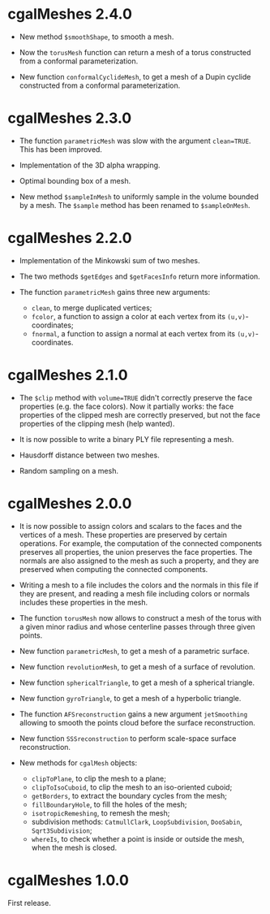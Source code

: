 # cgalMeshes 2.4.0

- New method `$smoothShape`, to smooth a mesh.

- Now the `torusMesh` function can return a mesh of a torus constructed from a conformal parameterization.

- New function `conformalCyclideMesh`, to get a mesh of a Dupin cyclide constructed from a conformal parameterization.


# cgalMeshes 2.3.0

- The function `parametricMesh` was slow with the argument `clean=TRUE`. This has been improved.

- Implementation of the 3D alpha wrapping.

- Optimal bounding box of a mesh.

- New method `$sampleInMesh` to uniformly sample in the volume bounded by a mesh. The `$sample` method has been renamed to `$sampleOnMesh`.


# cgalMeshes 2.2.0

- Implementation of the Minkowski sum of two meshes.

- The two methods `$getEdges` and `$getFacesInfo` return more information.

- The function `parametricMesh` gains three new arguments:
  * `clean`, to merge duplicated vertices;
  * `fcolor`, a function to assign a color at each vertex from its `(u,v)`-coordinates;
  * `fnormal`, a function to assign a normal at each vertex from its `(u,v)`-coordinates.


# cgalMeshes 2.1.0

- The `$clip` method with `volume=TRUE` didn't correctly preserve the face properties (e.g. the face colors). Now it partially works: the face properties of the clipped mesh are correctly preserved, but not the face properties of the clipping mesh (help wanted).

- It is now possible to write a binary PLY file representing a mesh.

- Hausdorff distance between two meshes.

- Random sampling on a mesh.


# cgalMeshes 2.0.0

- It is now possible to assign colors and scalars to the faces and the vertices of a mesh. These properties are preserved by certain operations. For example, the computation of the connected components preserves all properties, the union preserves the face properties. The normals are also assigned to the mesh as such a property, and they are preserved when computing the connected components.

- Writing a mesh to a file includes the colors and the normals in this file if they are present, and reading a mesh file including colors or normals includes these properties in the mesh. 

- The function `torusMesh` now allows to construct a mesh of the torus with a given minor radius and whose centerline passes through three given points.

- New function `parametricMesh`, to get a mesh of a parametric surface.

- New function `revolutionMesh`, to get a mesh of a surface of revolution.

- New function `sphericalTriangle`, to get a mesh of a spherical triangle.

- New function `gyroTriangle`, to get a mesh of a hyperbolic triangle.

- The function `AFSreconstruction` gains a new argument `jetSmoothing` allowing to smooth the points cloud before the surface reconstruction.

- New function `SSSreconstruction` to perform scale-space surface reconstruction.

- New methods for `cgalMesh` objects:
  * `clipToPlane`, to clip the mesh to a plane;
  * `clipToIsoCuboid`, to clip the mesh to an iso-oriented cuboid;
  * `getBorders`, to extract the boundary cycles from the mesh;
  * `fillBoundaryHole`, to fill the holes of the mesh;
  * `isotropicRemeshing`, to remesh the mesh;
  * subdivision methods: `CatmullClark`, `LoopSubdivision`, `DooSabin`, `Sqrt3Subdivision`;
  * `whereIs`, to check whether a point is inside or outside the mesh, when the mesh is closed.


# cgalMeshes 1.0.0

First release.
